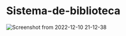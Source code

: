 # Sistema-de-biblioteca

![Screenshot from 2022-12-10 21-12-38](https://user-images.githubusercontent.com/36754778/206881795-b8cbb211-b320-4c60-84f4-87638f85a34d.png)

